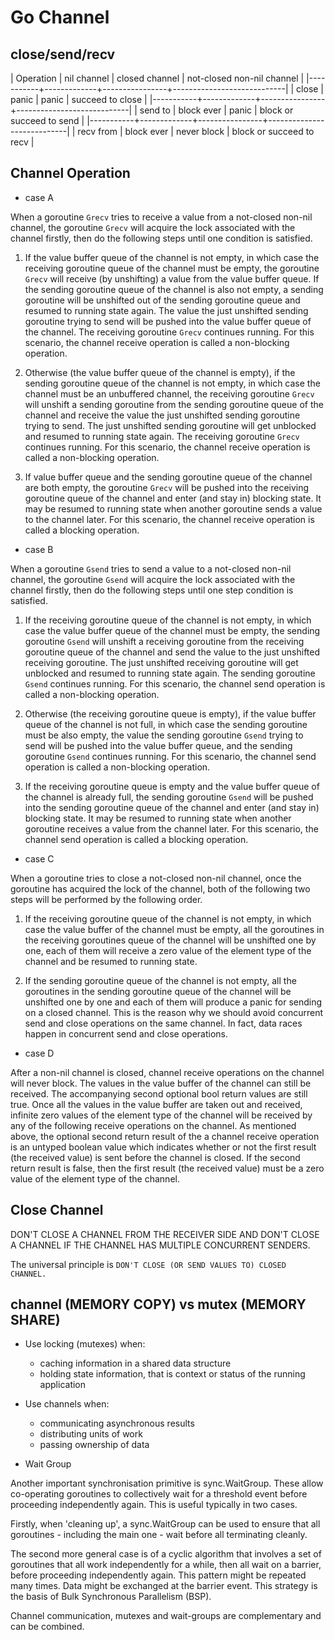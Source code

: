 # Go Channel

## close/send/recv

| Operation | nil channel | closed channel | not-closed non-nil channel |
|-----------+-------------+----------------+----------------------------|
| close     | panic       | panic          | succeed to close           |
|-----------+-------------+----------------+----------------------------|
| send to   | block ever  | panic          | block or succeed to send   |
|-----------+-------------+----------------+----------------------------|
| recv from | block ever  | never block    | block or succeed to recv   |

## Channel Operation

- case A

When a goroutine `Grecv` tries to receive a value from a not-closed non-nil
channel, the goroutine `Grecv` will acquire the lock associated with the channel
firstly, then do the following steps until one condition is satisfied.

  1) If the value buffer queue of the channel is not empty, in which case the
     receiving goroutine queue of the channel must be empty, the goroutine
     `Grecv` will receive (by unshifting) a value from the value buffer queue.
     If the sending goroutine queue of the channel is also not empty, a sending
     goroutine will be unshifted out of the sending goroutine queue and resumed
     to running state again. The value the just unshifted sending goroutine
     trying to send will be pushed into the value buffer queue of the channel.
     The receiving goroutine `Grecv` continues running. For this scenario, the
     channel receive operation is called a non-blocking operation.

  2) Otherwise (the value buffer queue of the channel is empty), if the sending
     goroutine queue of the channel is not empty, in which case the channel must
     be an unbuffered channel, the receiving goroutine `Grecv` will unshift a
     sending goroutine from the sending goroutine queue of the channel and
     receive the value the just unshifted sending goroutine trying to send. The
     just unshifted sending goroutine will get unblocked and resumed to running
     state again. The receiving goroutine `Grecv` continues running. For this
     scenario, the channel receive operation is called a non-blocking operation.

  3) If value buffer queue and the sending goroutine queue of the channel are
     both empty, the goroutine `Grecv` will be pushed into the receiving
     goroutine queue of the channel and enter (and stay in) blocking state. It
     may be resumed to running state when another goroutine sends a value to the
     channel later. For this scenario, the channel receive operation is called a
     blocking operation.

- case B

When a goroutine `Gsend` tries to send a value to a not-closed non-nil channel,
the goroutine `Gsend` will acquire the lock associated with the channel firstly,
then do the following steps until one step condition is satisfied.

  1) If the receiving goroutine queue of the channel is not empty, in which case
     the value buffer queue of the channel must be empty, the sending goroutine
     `Gsend` will unshift a receiving goroutine from the receiving goroutine
     queue of the channel and send the value to the just unshifted receiving
     goroutine. The just unshifted receiving goroutine will get unblocked and
     resumed to running state again. The sending goroutine `Gsend` continues
     running. For this scenario, the channel send operation is called a
     non-blocking operation.

  2) Otherwise (the receiving goroutine queue is empty), if the value buffer
     queue of the channel is not full, in which case the sending goroutine must
     be also empty, the value the sending goroutine `Gsend` trying to send will
     be pushed into the value buffer queue, and the sending goroutine `Gsend`
     continues running. For this scenario, the channel send operation is called
     a non-blocking operation.

  3) If the receiving goroutine queue is empty and the value buffer queue of the
     channel is already full, the sending goroutine `Gsend` will be pushed into
     the sending goroutine queue of the channel and enter (and stay in) blocking
     state. It may be resumed to running state when another goroutine receives a
     value from the channel later. For this scenario, the channel send operation
     is called a blocking operation.

- case C

When a goroutine tries to close a not-closed non-nil channel, once the goroutine
has acquired the lock of the channel, both of the following two steps will be
performed by the following order.

  1) If the receiving goroutine queue of the channel is not empty, in which case
     the value buffer of the channel must be empty, all the goroutines in the
     receiving goroutines queue of the channel will be unshifted one by one,
     each of them will receive a zero value of the element type of the channel
     and be resumed to running state.

  2) If the sending goroutine queue of the channel is not empty, all the
     goroutines in the sending goroutine queue of the channel will be unshifted
     one by one and each of them will produce a panic for sending on a closed
     channel. This is the reason why we should avoid concurrent send and close
     operations on the same channel. In fact, data races happen in concurrent
     send and close operations.

- case D

After a non-nil channel is closed, channel receive operations on the channel
will never block. The values in the value buffer of the channel can still be
received. The accompanying second optional bool return values are still true.
Once all the values in the value buffer are taken out and received, infinite
zero values of the element type of the channel will be received by any of the
following receive operations on the channel. As mentioned above, the optional
second return result of the a channel receive operation is an untyped boolean
value which indicates whether or not the first result (the received value) is
sent before the channel is closed. If the second return result is false, then
the first result (the received value) must be a zero value of the element type
of the channel.

## Close Channel

DON'T CLOSE A CHANNEL FROM THE RECEIVER SIDE AND DON'T CLOSE A CHANNEL IF THE
CHANNEL HAS MULTIPLE CONCURRENT SENDERS.

The universal principle is `DON'T CLOSE (OR SEND VALUES TO) CLOSED CHANNEL.`

## channel (MEMORY COPY) vs mutex (MEMORY SHARE)

* Use locking (mutexes) when:
  * caching information in a shared data structure
  * holding state information, that is context or status of the running application

* Use channels when:
  * communicating asynchronous results
  * distributing units of work
  * passing ownership of data

* Wait Group

Another important synchronisation primitive is sync.WaitGroup. These allow
co-operating goroutines to collectively wait for a threshold event before
proceeding independently again. This is useful typically in two cases.

Firstly, when 'cleaning up', a sync.WaitGroup can be used to ensure that all
goroutines - including the main one - wait before all terminating cleanly.

The second more general case is of a cyclic algorithm that involves a set of
goroutines that all work independently for a while, then all wait on a barrier,
before proceeding independently again. This pattern might be repeated many
times. Data might be exchanged at the barrier event. This strategy is the basis
of Bulk Synchronous Parallelism (BSP).

Channel communication, mutexes and wait-groups are complementary and can be
combined.
